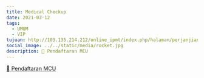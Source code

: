 ```yaml
---
title: Medical Checkup
date: 2021-03-12
tags:
  - UMUM
  - VIP
tujuan: http://103.135.214.212/online_ipmt/index.php/halaman/perjanjian/18
social_image: ../../static/media/rocket.jpg
description: 🔗 Pendaftaran MCU
---
```

[🔗 Pendaftaran MCU](http://103.135.214.212/online_ipmt/index.php/halaman/perjanjian/18)